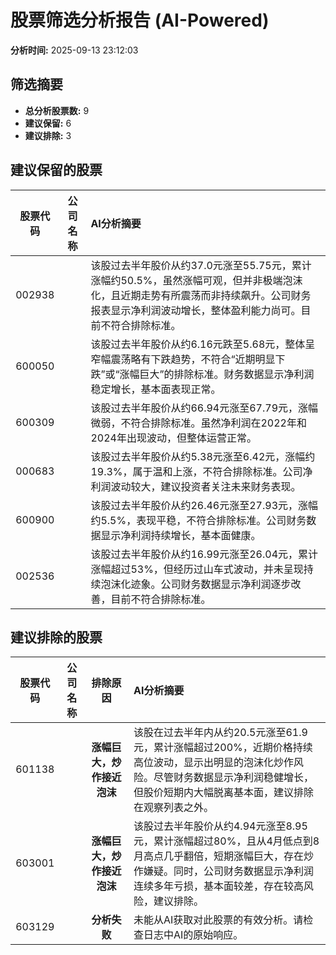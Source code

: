# 股票筛选分析报告 (AI-Powered)

**分析时间:** 2025-09-13 23:12:03

## 筛选摘要

- **总分析股票数:** 9
- **建议保留:** 6
- **建议排除:** 3

## 建议保留的股票

| 股票代码 | 公司名称 | AI分析摘要 |
|:---:|:---:|:---|
| 002938 |  | 该股过去半年股价从约37.0元涨至55.75元，累计涨幅约50.5%，虽然涨幅可观，但并非极端泡沫化，且近期走势有所震荡而非持续飙升。公司财务报表显示净利润波动增长，整体盈利能力尚可。目前不符合排除标准。 |
| 600050 |  | 该股过去半年股价从约6.16元跌至5.68元，整体呈窄幅震荡略有下跌趋势，不符合“近期明显下跌”或“涨幅巨大”的排除标准。财务数据显示净利润稳定增长，基本面表现正常。 |
| 600309 |  | 该股过去半年股价从约66.94元涨至67.79元，涨幅微弱，不符合排除标准。虽然净利润在2022年和2024年出现波动，但整体运营正常。 |
| 000683 |  | 该股过去半年股价从约5.38元涨至6.42元，涨幅约19.3%，属于温和上涨，不符合排除标准。公司净利润波动较大，建议投资者关注未来财务表现。 |
| 600900 |  | 该股过去半年股价从约26.46元涨至27.93元，涨幅约5.5%，表现平稳，不符合排除标准。公司财务数据显示净利润持续增长，基本面健康。 |
| 002536 |  | 该股过去半年股价从约16.99元涨至26.04元，累计涨幅超过53%，但经历过山车式波动，并未呈现持续泡沫化迹象。公司财务数据显示净利润逐步改善，目前不符合排除标准。 |

## 建议排除的股票

| 股票代码 | 公司名称 | 排除原因 | AI分析摘要 |
|:---:|:---:|:---:|:---|
| 601138 |  | **涨幅巨大，炒作接近泡沫** | 该股在过去半年内从约20.5元涨至61.9元，累计涨幅超过200%，近期价格持续高位波动，显示出明显的泡沫化炒作风险。尽管财务数据显示净利润稳健增长，但股价短期内大幅脱离基本面，建议排除在观察列表之外。 |
| 603001 |  | **涨幅巨大，炒作接近泡沫** | 该股过去半年股价从约4.94元涨至8.95元，累计涨幅超过80%，且从4月低点到8月高点几乎翻倍，短期涨幅巨大，存在炒作嫌疑。同时，公司财务数据显示净利润连续多年亏损，基本面较差，存在较高风险，建议排除。 |
| 603129 |  | **分析失败** | 未能从AI获取对此股票的有效分析。请检查日志中AI的原始响应。 |
